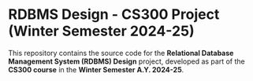 # RDBMS Design - CS300 Project (Winter Semester 2024-25)

This repository contains the source code for the **Relational Database Management System (RDBMS) Design** project, developed as part of the **CS300 course** in the **Winter Semester A.Y. 2024-25**.
